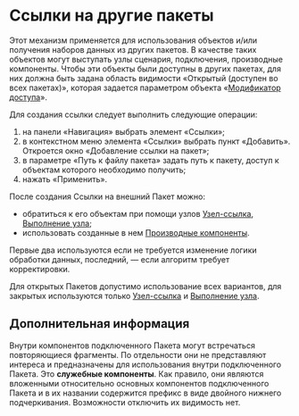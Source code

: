 # Ссылки на другие пакеты

Этот механизм применяется для использования объектов и/или получения наборов данных из других пакетов. В качестве таких объектов могут выступать узлы сценария, подключения, производные компоненты. Чтобы эти объекты были доступны в других пакетах, для них должна быть задана область видимости «Открытый (доступен во всех пакетах)», которая задается параметром объекта «[Модификатор доступа](access-modifier.md)».

Для создания ссылки следует выполнить следующие операции:

1. на панели «Навигация» выбрать элемент  «Ссылки»;
2. в контекстном меню элемента «Ссылки» выбрать пункт  «Добавить». Откроется окно «Добавление ссылки на пакет»;
3. в параметре «Путь к файлу пакета» задать путь к пакету, доступ к объектам которого необходимо получить;
4. нажать «Применить».

После создания Ссылки на внешний Пакет можно:
* обратиться к его объектам при помощи узлов [Узел-ссылка](../processors/control/unit-link.md), [Выполнение узла](../processors/control/execute-node.md);
* использовать созданные в нем [Производные компоненты](../scenario/derived-component.md).

Первые два используются если не требуется изменение логики обработки данных, последний, — если алгоритм требует корректировки.

Для открытых Пакетов допустимо использование всех вариантов, для закрытых используются только [Узел-ссылка](../processors/control/unit-link.md) и [Выполнение узла](../processors/control/execute-node.md).

## Дополнительная информация
Внутри компонентов подключенного Пакета могут встречаться повторяющиеся фрагменты. По отдельности они не представляют интереса и предназначены для использования внутри подключенного Пакета. Это **служебные компоненты**. Как правило, они являются вложенными относительно основных компонентов подключенного Пакета и в их названии содержится префикс в виде двойного нижнего подчеркивания. Возможности отключить их видимость нет.


